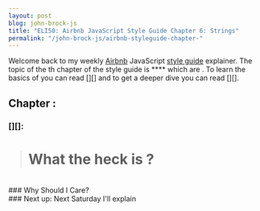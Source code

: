 ```yaml
---
layout: post
blog: john-brock-js
title: "ELI50: Airbnb JavaScript Style Guide Chapter 6: Strings"
permalink: "/john-brock-js/airbnb-styleguide-chapter-"
---
```


Welcome back to my weekly [Airbnb][airbnb] JavaScript [style guide][style guide] explainer. The topic of the th chapter of the style guide is **** which are . To learn the basics of  you can read [][] and to get a deeper dive you can read [][].

## Chapter : 
### [][]:

> # What the heck is ?
<br>
### Why Should I Care?

<br>
### Next up: 
Next Saturday I'll explain 

[airbnb]: https://www.airbnb.com/
[style guide]: https://github.com/airbnb/javascript#types--primitives